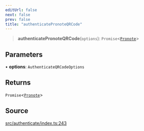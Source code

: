 ```yaml
---
editUrl: false
next: false
prev: false
title: "authenticatePronoteQRCode"
---
```


> **authenticatePronoteQRCode**(`options`): `Promise`\<[`Pronote`](/api/classes/pronote/)\>

## Parameters

• **options**: `AuthenticateQRCodeOptions`

## Returns

`Promise`\<[`Pronote`](/api/classes/pronote/)\>

## Source

[src/authenticate/index.ts:243](https://github.com/Gabriel29306/Pawnote/blob/a2552cd7208db339c299a04178513054cceb5849/src/authenticate/index.ts#L243)
